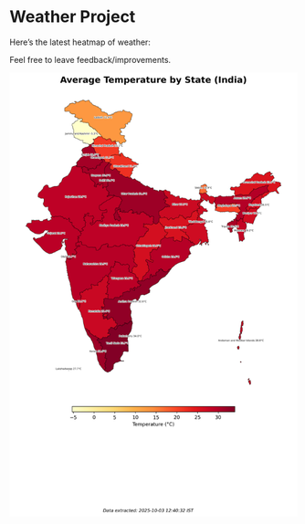 # Weather Project

Here’s the latest heatmap of weather:

Feel free to leave feedback/improvements.

![India Heatmap](docs/assets/india_heatmap.png?v=DF76EA)
